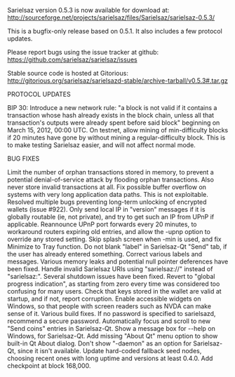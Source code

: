Sarielsaz version 0.5.3 is now available for download at:
http://sourceforge.net/projects/sarielsaz/files/Sarielsaz/sarielsaz-0.5.3/

This is a bugfix-only release based on 0.5.1.
It also includes a few protocol updates.

Please report bugs using the issue tracker at github:
https://github.com/sarielsaz/sarielsaz/issues

Stable source code is hosted at Gitorious:
http://gitorious.org/sarielsaz/sarielsazd-stable/archive-tarball/v0.5.3#.tar.gz

PROTOCOL UPDATES

BIP 30: Introduce a new network rule: "a block is not valid if it contains a transaction whose hash already exists in the block chain, unless all that transaction's outputs were already spent before said block" beginning on March 15, 2012, 00:00 UTC.
On testnet, allow mining of min-difficulty blocks if 20 minutes have gone by without mining a regular-difficulty block. This is to make testing Sarielsaz easier, and will not affect normal mode.

BUG FIXES

Limit the number of orphan transactions stored in memory, to prevent a potential denial-of-service attack by flooding orphan transactions. Also never store invalid transactions at all.
Fix possible buffer overflow on systems with very long application data paths. This is not exploitable.
Resolved multiple bugs preventing long-term unlocking of encrypted wallets
(issue #922).
Only send local IP in "version" messages if it is globally routable (ie, not private), and try to get such an IP from UPnP if applicable.
Reannounce UPnP port forwards every 20 minutes, to workaround routers expiring old entries, and allow the -upnp option to override any stored setting.
Skip splash screen when -min is used, and fix Minimize to Tray function.
Do not blank "label" in Sarielsaz-Qt "Send" tab, if the user has already entered something.
Correct various labels and messages.
Various memory leaks and potential null pointer deferences have been fixed.
Handle invalid Sarielsaz URIs using "sarielsaz://" instead of "sarielsaz:".
Several shutdown issues have been fixed.
Revert to "global progress indication", as starting from zero every time was considered too confusing for many users.
Check that keys stored in the wallet are valid at startup, and if not, report corruption.
Enable accessible widgets on Windows, so that people with screen readers such as NVDA can make sense of it.
Various build fixes.
If no password is specified to sarielsazd, recommend a secure password.
Automatically focus and scroll to new "Send coins" entries in Sarielsaz-Qt.
Show a message box for --help on Windows, for Sarielsaz-Qt.
Add missing "About Qt" menu option to show built-in Qt About dialog.
Don't show "-daemon" as an option for Sarielsaz-Qt, since it isn't available.
Update hard-coded fallback seed nodes, choosing recent ones with long uptime and versions at least 0.4.0.
Add checkpoint at block 168,000.

